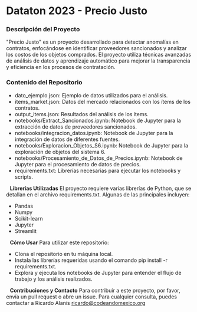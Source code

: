 # Dataton 2023 - Precio Justo

### Descripción del Proyecto
"Precio Justo" es un proyecto desarrollado para detectar anomalías en contratos, enfocándose en identificar proveedores sancionados y analizar los costos de los objetos comprados. El proyecto utiliza técnicas avanzadas de análisis de datos y aprendizaje automático para mejorar la transparencia y eficiencia en los procesos de contratación.
### Contenido del Repositorio

* dato_ejemplo.json: Ejemplo de datos utilizados para el análisis.
* items_market.json: Datos del mercado relacionados con los ítems de los contratos.
* output_items.json: Resultados del análisis de los ítems.
* notebooks/Extract_Sancionados.ipynb: Notebook de Jupyter para la extracción de datos de proveedores sancionados.
* notebooks/integracion_datos.ipynb: Notebook de Jupyter para la integración de datos de diferentes fuentes.
* notebooks/Exploracion_Objetos_S6.ipynb: Notebook de Jupyter para la exploración de objetos del sistema 6.
* notebooks/Procesamiento_de_Datos_de_Precios.ipynb: Notebook de Jupyter para el procesamiento de datos de precios.
* requirements.txt: Librerías necesarias para ejecutar los notebooks y scripts.

**⠀Librerías Utilizadas**
El proyecto requiere varias librerías de Python, que se detallan en el archivo requirements.txt. Algunas de las principales incluyen:
* Pandas
* Numpy
* Scikit-learn
* Jupyter
* Streamlit

**⠀Cómo Usar**
Para utilizar este repositorio:
* Clona el repositorio en tu máquina local.
* Instala las librerías requeridas usando el comando pip install -r requirements.txt.
* Explora y ejecuta los notebooks de Jupyter para entender el flujo de trabajo y los análisis realizados.

**⠀Contribuciones y Contacto**
Para contribuir a este proyecto, por favor, envía un pull request o abre un issue. Para cualquier consulta, puedes contactar a Ricardo Alanís ricardo@codeandomexico.org
